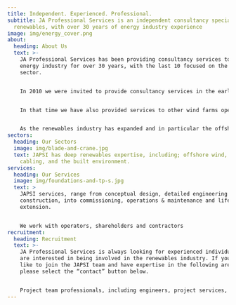 ```yaml
---
title: Independent. Experienced. Professional.
subtitle: JA Professional Services is an independent consultancy specialising in
  renewables, with over 30 years of energy industry experience
image: img/energy_cover.png
about:
  heading: About Us
  text: >-
    JA Professional Services has been providing consultancy services to the
    energy industry for over 30 years, with the last 10 focused on the renewable
    sector.  


    In 2010 we were invited to provide consultancy services in the early stages of what was to become the world’s largest wind farm, something that we continue to be involved with during the Operations & Maintenance phase.


    In that time we have also provided services to other wind farms operators and shareholders, ranging from early stage planning through to O&M support.


    As the renewables industry has expanded and in particular the offshore wind industry has developed worldwide, we have become involved in multinational projects for international clients.
sectors:
  heading: Our Sectors
  image: img/blade-and-crane.jpg
  text: JAPSI has deep renewables expertise, including; offshore wind, subsea
    cabling, and the built environment.
services:
  heading: Our Services
  image: img/foundations-and-tp-s.jpg
  text: >
    JAPSI services, range from conceptual design, detailed engineering and
    construction, into commissioning, operations & maintenance and life
    extension.


    We work with operators, shareholders and contractors
recruitment:
  heading: Recruitment
  text: >-
    JA Professional Services is always looking for experienced individuals who
    are interested in being involved in the renewables industry. If you would
    like to join the JAPSI team and have expertise in the following areas,
    please select the “contact” button below.


    Project team professionals, including engineers, project services, offshore representatives, package managers and contract engineers & administrators.
---
```

